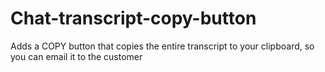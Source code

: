 # Chat-transcript-copy-button
Adds a COPY button that copies the entire transcript to your clipboard, so you can email it to the customer
